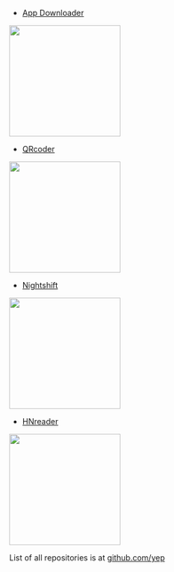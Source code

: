 - [App Downloader](https://yep.github.io/app-downloader)
<img src="https://github.com/yep/app-downloader/raw/master/app-downloader-screencast.gif" width="200pt" />

- [QRcoder](https://yep.github.io/QRcoder)
<img src="https://is3-ssl.mzstatic.com/image/thumb/PurpleSource125/v4/6a/7a/2d/6a7a2db5-502f-2f4d-320c-f6e10a5fad1b/91c53e53-28b8-45fe-a30c-645b1e49a8a5_Bildschirmfoto_2021-09-13_um_08.28.25.png/1286x0w.png" width="200pt" />

- [Nightshift](https://yep.github.io/Nightshift)
<img src="https://i.imgur.com/rX5letn.png" width="200pt" />

- [HNreader](https://github.com/yep/HNreader)
<img src="https://is4-ssl.mzstatic.com/image/thumb/PurpleSource125/v4/2b/5f/ca/2b5fcae1-b0dd-c849-420c-b48a790b43ee/9e5d47e4-9517-4101-a010-f4e7aa8f0274_01-Main_1_4F090AF2-7305-461C-8585-43ECD1CB4596.png/1284x2778bb.png" height="200pt" />

List of all repositories is at [github.com/yep](https://github.com/yep)
